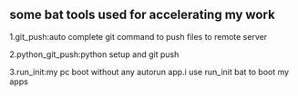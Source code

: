 ## some bat tools used for accelerating my work
1.git_push:auto complete git command to push files to remote server

2.python_git_push:python setup and git push

3.run_init:my pc boot without any autorun app.i use run_init bat to boot my apps

